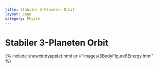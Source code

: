 ```yaml
---
title: Stabiler 3-Planeten Orbit
layout: page
category: Physik
---
```


# Stabiler 3-Planeten Orbit


{% include showcindyapplet.html url="images/3BodyFigure8Energy.html" %}

